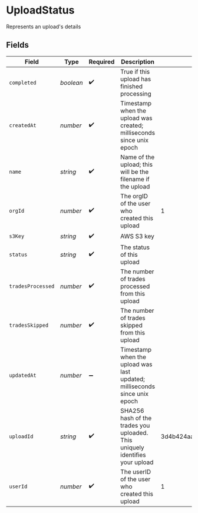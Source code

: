 # UploadStatus

Represents an upload's details


## Fields

| Field                                                                        | Type                                                                         | Required                                                                     | Description                                                                  | Example                                                                      |
| ---------------------------------------------------------------------------- | ---------------------------------------------------------------------------- | ---------------------------------------------------------------------------- | ---------------------------------------------------------------------------- | ---------------------------------------------------------------------------- |
| `completed`                                                                  | *boolean*                                                                    | :heavy_check_mark:                                                           | True if this upload has finished processing                                  |                                                                              |
| `createdAt`                                                                  | *number*                                                                     | :heavy_check_mark:                                                           | Timestamp when the upload was created; milliseconds since unix epoch         |                                                                              |
| `name`                                                                       | *string*                                                                     | :heavy_check_mark:                                                           | Name of the upload; this will be the filename if the upload                  |                                                                              |
| `orgId`                                                                      | *number*                                                                     | :heavy_check_mark:                                                           | The orgID of the user who created this upload                                | 1                                                                            |
| `s3Key`                                                                      | *string*                                                                     | :heavy_check_mark:                                                           | AWS S3 key                                                                   |                                                                              |
| `status`                                                                     | *string*                                                                     | :heavy_check_mark:                                                           | The status of this upload                                                    |                                                                              |
| `tradesProcessed`                                                            | *number*                                                                     | :heavy_check_mark:                                                           | The number of trades processed from this upload                              |                                                                              |
| `tradesSkipped`                                                              | *number*                                                                     | :heavy_check_mark:                                                           | The number of trades skipped from this upload                                |                                                                              |
| `updatedAt`                                                                  | *number*                                                                     | :heavy_minus_sign:                                                           | Timestamp when the upload was last updated; milliseconds since unix epoch    |                                                                              |
| `uploadId`                                                                   | *string*                                                                     | :heavy_check_mark:                                                           | SHA256 hash of the trades you uploaded. This uniquely identifies your upload | 3d4b424aa96e2751228ad4b78f8882073e5e29079047ad524a0ed719b57c42db             |
| `userId`                                                                     | *number*                                                                     | :heavy_check_mark:                                                           | The userID of the user who created this upload                               | 1                                                                            |